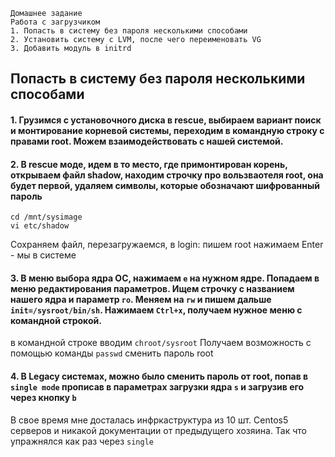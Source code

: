 ```
Домашнее задание
Работа с загрузчиком
1. Попасть в систему без пароля несколькими способами
2. Установить систему с LVM, после чего переименовать VG
3. Добавить модуль в initrd
```

## Попасть в систему без пароля несколькими способами
#### 1. Грузимся с установочного диска в rescue, выбираем вариант поиск и монтирование корневой системы, переходим в командную строку с правами root. Можем взаимодействовать с нашей системой.
#### 2. В rescue моде, идем в то место, где примонтирован корень, открываем файл shadow, находим строчку про вользваотеля root, она будет первой, удаляем символы, которые обозначают шифрованный пароль
```
cd /mnt/sysimage
vi etc/shadow
```
Сохраняем файл, перезагружаемся, в login: пишем root нажимаем Enter - мы в системе

#### 3. В меню выбора ядра ОС, нажимаем `e` на нужном ядре. Попадаем в меню редактирования параметров. Ищем строчку с названием нашего ядра и параметр `ro`. Меняем на `rw` и пишем дальше `init=/sysroot/bin/sh`. Нажимаем `Ctrl+x`, получаем нужное меню  с командной строкой.
в командной строке вводим `chroot/sysroot`
Получаем возможность с помощью команды `passwd` сменить пароль root

#### 4. В Legacy системах, можно было сменить пароль от root, попав в `single mode` прописав в параметрах загрузки ядра `s` и загрузив его через кнопку `b`
В свое время мне досталась инфркаструктура из 10 шт. Centos5 серверов и никакой документации от предыдущего хозяина. Так что упражнялся как раз через `single`
